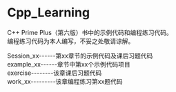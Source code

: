 # Cpp_Learning
C++ Prime Plus（第六版）书中的示例代码和编程练习代码。  
编程练习代码为本人编写，不妥之处敬请谅解。

Session_xx------第xx章节的示例代码及课后习题代码  
example_xx------章节中第xx个示例代码项目  
exercise--------该章课后习题代码  
work_xx---------该章编程练习第xx题代码

